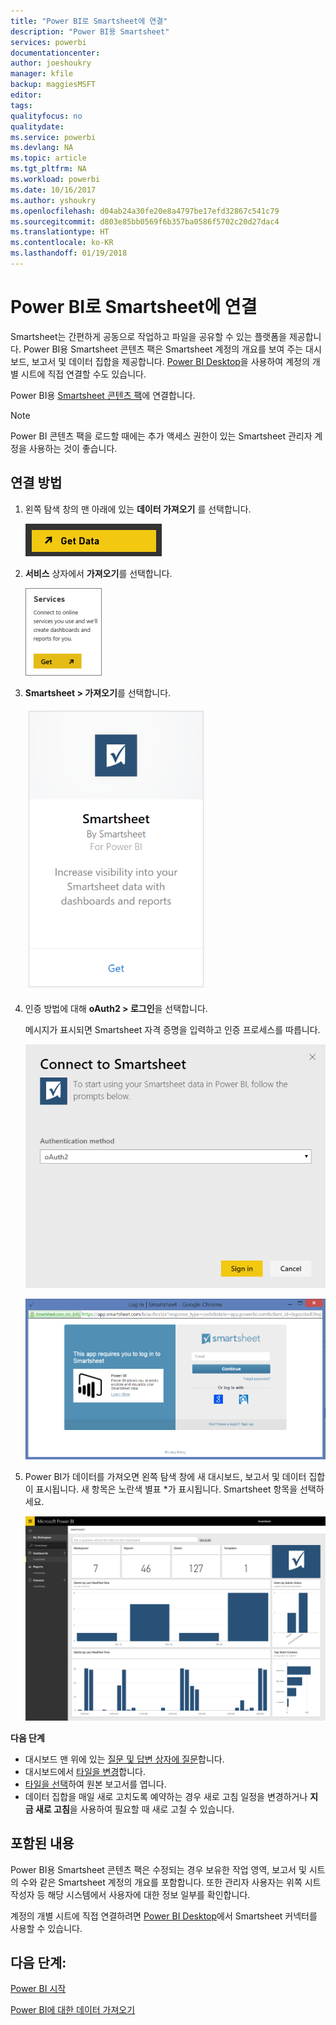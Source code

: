 ```yaml
---
title: "Power BI로 Smartsheet에 연결"
description: "Power BI용 Smartsheet"
services: powerbi
documentationcenter: 
author: joeshoukry
manager: kfile
backup: maggiesMSFT
editor: 
tags: 
qualityfocus: no
qualitydate: 
ms.service: powerbi
ms.devlang: NA
ms.topic: article
ms.tgt_pltfrm: NA
ms.workload: powerbi
ms.date: 10/16/2017
ms.author: yshoukry
ms.openlocfilehash: d04ab24a30fe20e8a4797be17efd32867c541c79
ms.sourcegitcommit: d803e85bb0569f6b357ba0586f5702c20d27dac4
ms.translationtype: HT
ms.contentlocale: ko-KR
ms.lasthandoff: 01/19/2018
---
```

# <a name="connect-to-smartsheet-with-power-bi"></a>Power BI로 Smartsheet에 연결
Smartsheet는 간편하게 공동으로 작업하고 파일을 공유할 수 있는 플랫폼을 제공합니다. Power BI용 Smartsheet 콘텐츠 팩은 Smartsheet 계정의 개요를 보여 주는 대시보드, 보고서 및 데이터 집합을 제공합니다. [Power BI Desktop](desktop-connect-to-data.md)을 사용하여 계정의 개별 시트에 직접 연결할 수도 있습니다. 

Power BI용 [Smartsheet 콘텐츠 팩](https://app.powerbi.com/groups/me/getdata/services/smartsheet)에 연결합니다.

>[!NOTE]
>Power BI 콘텐츠 팩을 로드할 때에는 추가 액세스 권한이 있는 Smartsheet 관리자 계정을 사용하는 것이 좋습니다.

## <a name="how-to-connect"></a>연결 방법
1. 왼쪽 탐색 창의 맨 아래에 있는 **데이터 가져오기** 를 선택합니다.
   
   ![](media/service-connect-to-smartsheet/pbi_getdata.png)
2. **서비스** 상자에서 **가져오기**를 선택합니다.
   
   ![](media/service-connect-to-smartsheet/pbi_getservices.png) 
3. **Smartsheet \> 가져오기**를 선택합니다.
   
   ![](media/service-connect-to-smartsheet/smartsheet.png)
4. 인증 방법에 대해 **oAuth2 \> 로그인**을 선택합니다.
   
   메시지가 표시되면 Smartsheet 자격 증명을 입력하고 인증 프로세스를 따릅니다.
   
   ![](media/service-connect-to-smartsheet/creds.png)
   
   ![](media/service-connect-to-smartsheet/creds2.png)
5. Power BI가 데이터를 가져오면 왼쪽 탐색 창에 새 대시보드, 보고서 및 데이터 집합이 표시됩니다. 새 항목은 노란색 별표 \*가 표시됩니다. Smartsheet 항목을 선택하세요.
   
   ![](media/service-connect-to-smartsheet/dashboard.png)

**다음 단계**

* 대시보드 맨 위에 있는 [질문 및 답변 상자에 질문](power-bi-q-and-a.md)합니다.
* 대시보드에서 [타일을 변경](service-dashboard-edit-tile.md)합니다.
* [타일을 선택](service-dashboard-tiles.md)하여 원본 보고서를 엽니다.
* 데이터 집합을 매일 새로 고치도록 예약하는 경우 새로 고침 일정을 변경하거나 **지금 새로 고침**을 사용하여 필요할 때 새로 고칠 수 있습니다.

## <a name="whats-included"></a>포함된 내용
Power BI용 Smartsheet 콘텐츠 팩은 수정되는 경우 보유한 작업 영역, 보고서 및 시트의 수와 같은 Smartsheet 계정의 개요를 포함합니다. 또한 관리자 사용자는 위쪽 시트 작성자 등 해당 시스템에서 사용자에 대한 정보 일부를 확인합니다.  

계정의 개별 시트에 직접 연결하려면 [Power BI Desktop](desktop-connect-to-data.md)에서 Smartsheet 커넥터를 사용할 수 있습니다.  

## <a name="next-steps"></a>다음 단계:

[Power BI 시작](service-get-started.md)

[Power BI에 대한 데이터 가져오기](service-get-data.md)